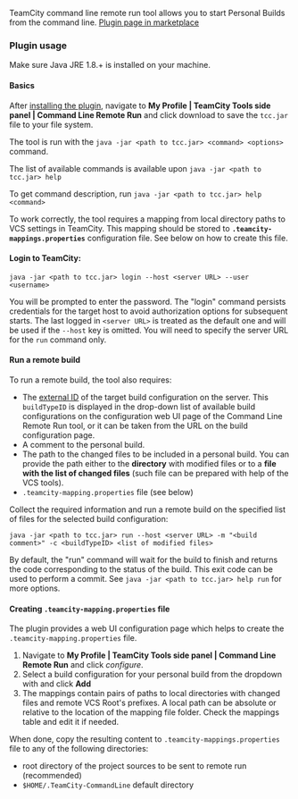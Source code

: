 
TeamCity command line remote run tool allows you to start Personal Builds from the command line.
[Plugin page in marketplace](https://plugins.jetbrains.com/plugin/9101-command-line-remote-run-tool)

### Plugin usage

Make sure  Java JRE 1.8.+ is installed on your machine.

#### Basics

After [installing the plugin](https://www.jetbrains.com/help/teamcity/installing-additional-plugins.html), 
navigate to  **My Profile | TeamCity Tools side panel | Command Line Remote Run** 
and click download to save the `tcc.jar` file to your file system.
        
The tool is run with the `java -jar <path to tcc.jar> <command> <options>` command.

The list of available commands is available upon `java -jar <path to tcc.jar> help`

To get command description, run `java -jar <path to tcc.jar> help <command>`
               
To work correctly, the tool requires a mapping from local directory paths to VCS settings in TeamCity. 
This mapping should be stored to **`.teamcity-mappings.properties`** configuration file. See below on how to create this file.

#### Login to TeamCity:

    java -jar <path to tcc.jar> login --host <server URL> --user <username>

You will be prompted to enter the password. The "login" command persists credentials for the target host to avoid 
authorization options for subsequent starts. The last logged in `<server URL>` is treated as the default one and 
will be used if the `--host` key is omitted. You will need to specify the server URL for the `run` command only.

#### Run a remote build

To run a remote build, the tool also requires:

- The [external ID](https://www.jetbrains.com/help/teamcity/identifier.html) of the target build configuration on the server. This `buildTypeID` is displayed in the drop-down list 
  of available build configurations on the configuration web UI page of the Command Line Remote Run tool, or it can be taken from the URL 
  on the build configuration page.
- A comment to the personal build.
- The path to the changed files to be included in a personal build. You can provide the path either to the **directory** with modified files or 
  to a **file with the list of changed files** (such file can be prepared with help of the VCS tools).
- `.teamcity-mapping.properties` file (see below)

Collect the required information and run a remote build on the specified list of files for the selected build configuration:

    java -jar <path to tcc.jar> run --host <server URL> -m "<build comment>" -c <buildTypeID> <list of modified files>

By default, the "run" command will wait for the build to finish and returns the code corresponding to the status of the build. 
This exit code can be used to perform a commit. See `java -jar <path to tcc.jar> help run` for more options. 

#### Creating `.teamcity-mapping.properties` file

The plugin provides a web UI configuration page which helps to create the `.teamcity-mapping.properties` file.

1. Navigate to  **My Profile | TeamCity Tools side panel | Command Line Remote Run** and click *configure*.
1. Select a build configuration for your personal build from the dropdown with and click **Add**
1. The mappings contain pairs of paths to local directories with changed files and remote VCS Root's prefixes. 
   A local path can be absolute or relative to the location of the mapping file folder. Check the mappings table and edit it if needed.

When done, copy the resulting content to `.teamcity-mappings.properties` file to any of the following directories:

- root directory of the project sources to be sent to remote run (recommended)
- `$HOME/.TeamCity-CommandLine` default directory

